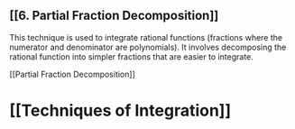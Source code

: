 ## [[6. Partial Fraction Decomposition]] 
This technique is used to integrate rational functions (fractions where the numerator and denominator are polynomials).  It involves decomposing the rational function into simpler fractions that are easier to integrate.

[[Partial Fraction Decomposition]]

# [[Techniques of Integration]]